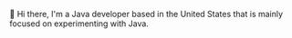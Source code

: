 👋 Hi there,
I'm a Java developer based in the United States that is mainly focused on experimenting with Java.
<!---
aprice5475/aprice5475 is a ✨ special ✨ repository because its `README.md` (this file) appears on your GitHub profile.
You can click the Preview link to take a look at your changes.
--->
